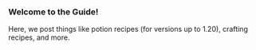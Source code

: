 ### Welcome to the Guide!
Here, we post things like potion recipes (for versions up to 1.20), crafting recipes, and more.
